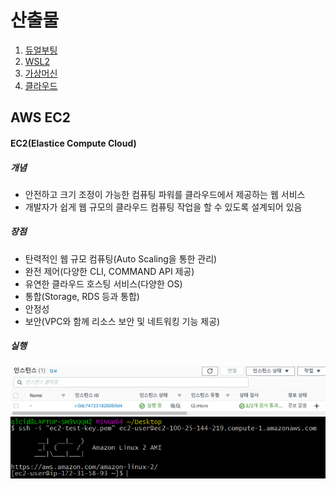 # 산출물

1. [듀얼부팅](#dual)
2. [WSL2](#wsl2)
3. [가상머신](#virtualbox)
4. [클라우드](#aws-ec2)

## AWS EC2

#### EC2(Elastice Compute Cloud)

##### 개념

- 안전하고 크기 조정이 가능한 컴퓨팅 파워를 클라우드에서 제공하는 웹 서비스
- 개발자가 쉽게 웹 규모의 클라우드 컴퓨팅 작업을 할 수 있도록 설계되어 있음

##### 장점

- 탄력적인 웹 규모 컴퓨팅(Auto Scaling을 통한 관리)
- 완전 제어(다양한 CLI, COMMAND API 제공)
- 유연한 클라우드 호스팅 서비스(다양한 OS)
- 통합(Storage, RDS 등과 통합)
- 안정성
- 보안(VPC와 함께 리소스 보안 및 네트워킹 기능 제공)

##### 실행

![ec2](ec2.PNG)
![ec2-linux-server](ec2-linux-server.PNG)
